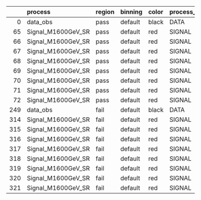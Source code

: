 |     | process            | region   | binning   | color   | process_type   |   scale | variation   | source_filename                                              | source_histname    | alias              | title           |   combine_idx |    lnN |   shapes | syst_type   | direction   | variation_alias   |
|----:|:-------------------|:---------|:----------|:--------|:---------------|--------:|:------------|:-------------------------------------------------------------|:-------------------|:-------------------|:----------------|--------------:|-------:|---------:|:------------|:------------|:------------------|
|   0 | data_obs           | pass     | default   | black   | DATA           |       1 | nominal     | ./histograms_for_2DAlphabet_v11/EaDM_Cosmics_Data_SR.root    | hpass              | Cosmics_Data_SR    | Cosmics_Data_SR |           nan | nan    |      nan | nan         | nan         | nan               |
|  65 | Signal_M1600GeV_SR | pass     | default   | red     | SIGNAL         |       1 | lumi        | ./histograms_for_2DAlphabet_v11/EaDM_Signal_M1600GeV_SR.root | hpass              | Signal_M1600GeV_SR | DM signal       |           nan |   1.05 |      nan | lnN         | nan         | nan               |
|  66 | Signal_M1600GeV_SR | pass     | default   | red     | SIGNAL         |       1 | RNN         | ./histograms_for_2DAlphabet_v11/EaDM_Signal_M1600GeV_SR.root | hpass_RNNsyst_up   | Signal_M1600GeV_SR | DM signal       |           nan | nan    |        1 | shapes      | Up          | RNNsyst           |
|  67 | Signal_M1600GeV_SR | pass     | default   | red     | SIGNAL         |       1 | RNN         | ./histograms_for_2DAlphabet_v11/EaDM_Signal_M1600GeV_SR.root | hpass_RNNsyst_down | Signal_M1600GeV_SR | DM signal       |           nan | nan    |        1 | shapes      | Down        | RNNsyst           |
|  68 | Signal_M1600GeV_SR | pass     | default   | red     | SIGNAL         |       1 | pT          | ./histograms_for_2DAlphabet_v11/EaDM_Signal_M1600GeV_SR.root | hpass_pTsyst_up    | Signal_M1600GeV_SR | DM signal       |           nan | nan    |        1 | shapes      | Up          | pTsyst            |
|  69 | Signal_M1600GeV_SR | pass     | default   | red     | SIGNAL         |       1 | pT          | ./histograms_for_2DAlphabet_v11/EaDM_Signal_M1600GeV_SR.root | hpass_pTsyst_down  | Signal_M1600GeV_SR | DM signal       |           nan | nan    |        1 | shapes      | Down        | pTsyst            |
|  70 | Signal_M1600GeV_SR | pass     | default   | red     | SIGNAL         |       1 | t0          | ./histograms_for_2DAlphabet_v11/EaDM_Signal_M1600GeV_SR.root | hpass_t0syst_up    | Signal_M1600GeV_SR | DM signal       |           nan | nan    |        1 | shapes      | Up          | t0syst            |
|  71 | Signal_M1600GeV_SR | pass     | default   | red     | SIGNAL         |       1 | t0          | ./histograms_for_2DAlphabet_v11/EaDM_Signal_M1600GeV_SR.root | hpass_t0syst_down  | Signal_M1600GeV_SR | DM signal       |           nan | nan    |        1 | shapes      | Down        | t0syst            |
|  72 | Signal_M1600GeV_SR | pass     | default   | red     | SIGNAL         |       1 | nominal     | ./histograms_for_2DAlphabet_v11/EaDM_Signal_M1600GeV_SR.root | hpass              | Signal_M1600GeV_SR | DM signal       |           nan | nan    |      nan | nan         | nan         | nan               |
| 249 | data_obs           | fail     | default   | black   | DATA           |       1 | nominal     | ./histograms_for_2DAlphabet_v11/EaDM_Cosmics_Data_SR.root    | hfail              | Cosmics_Data_SR    | Cosmics_Data_SR |           nan | nan    |      nan | nan         | nan         | nan               |
| 314 | Signal_M1600GeV_SR | fail     | default   | red     | SIGNAL         |       1 | lumi        | ./histograms_for_2DAlphabet_v11/EaDM_Signal_M1600GeV_SR.root | hfail              | Signal_M1600GeV_SR | DM signal       |           nan |   1.05 |      nan | lnN         | nan         | nan               |
| 315 | Signal_M1600GeV_SR | fail     | default   | red     | SIGNAL         |       1 | RNN         | ./histograms_for_2DAlphabet_v11/EaDM_Signal_M1600GeV_SR.root | hfail_RNNsyst_up   | Signal_M1600GeV_SR | DM signal       |           nan | nan    |        1 | shapes      | Up          | RNNsyst           |
| 316 | Signal_M1600GeV_SR | fail     | default   | red     | SIGNAL         |       1 | RNN         | ./histograms_for_2DAlphabet_v11/EaDM_Signal_M1600GeV_SR.root | hfail_RNNsyst_down | Signal_M1600GeV_SR | DM signal       |           nan | nan    |        1 | shapes      | Down        | RNNsyst           |
| 317 | Signal_M1600GeV_SR | fail     | default   | red     | SIGNAL         |       1 | pT          | ./histograms_for_2DAlphabet_v11/EaDM_Signal_M1600GeV_SR.root | hfail_pTsyst_up    | Signal_M1600GeV_SR | DM signal       |           nan | nan    |        1 | shapes      | Up          | pTsyst            |
| 318 | Signal_M1600GeV_SR | fail     | default   | red     | SIGNAL         |       1 | pT          | ./histograms_for_2DAlphabet_v11/EaDM_Signal_M1600GeV_SR.root | hfail_pTsyst_down  | Signal_M1600GeV_SR | DM signal       |           nan | nan    |        1 | shapes      | Down        | pTsyst            |
| 319 | Signal_M1600GeV_SR | fail     | default   | red     | SIGNAL         |       1 | t0          | ./histograms_for_2DAlphabet_v11/EaDM_Signal_M1600GeV_SR.root | hfail_t0syst_up    | Signal_M1600GeV_SR | DM signal       |           nan | nan    |        1 | shapes      | Up          | t0syst            |
| 320 | Signal_M1600GeV_SR | fail     | default   | red     | SIGNAL         |       1 | t0          | ./histograms_for_2DAlphabet_v11/EaDM_Signal_M1600GeV_SR.root | hfail_t0syst_down  | Signal_M1600GeV_SR | DM signal       |           nan | nan    |        1 | shapes      | Down        | t0syst            |
| 321 | Signal_M1600GeV_SR | fail     | default   | red     | SIGNAL         |       1 | nominal     | ./histograms_for_2DAlphabet_v11/EaDM_Signal_M1600GeV_SR.root | hfail              | Signal_M1600GeV_SR | DM signal       |           nan | nan    |      nan | nan         | nan         | nan               |